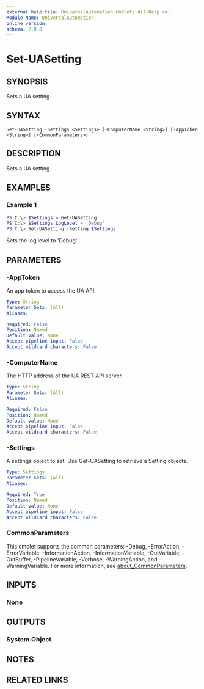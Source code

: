 ```yaml
---
external help file: UniversalAutomation.Cmdlets.dll-Help.xml
Module Name: UniversalAutomation
online version:
schema: 2.0.0
---
```


# Set-UASetting

## SYNOPSIS
Sets a UA setting.

## SYNTAX

```
Set-UASetting -Settings <Settings> [-ComputerName <String>] [-AppToken <String>] [<CommonParameters>]
```

## DESCRIPTION
Sets a UA setting.

## EXAMPLES

### Example 1
```powershell
PS C:\> $Settings = Get-UASetting
PS C:\> $Settings.LogLevel = 'Debug'
PS C:\> Set-UASetting -Setting $Settings
```

Sets the log level to 'Debug'

## PARAMETERS

### -AppToken
An app token to access the UA API. 

```yaml
Type: String
Parameter Sets: (All)
Aliases:

Required: False
Position: Named
Default value: None
Accept pipeline input: False
Accept wildcard characters: False
```

### -ComputerName
The HTTP address of the UA REST API server.

```yaml
Type: String
Parameter Sets: (All)
Aliases:

Required: False
Position: Named
Default value: None
Accept pipeline input: False
Accept wildcard characters: False
```

### -Settings
A settings object to set. Use Get-UASetting to retrieve a Setting objects. 

```yaml
Type: Settings
Parameter Sets: (All)
Aliases:

Required: True
Position: Named
Default value: None
Accept pipeline input: False
Accept wildcard characters: False
```

### CommonParameters
This cmdlet supports the common parameters: -Debug, -ErrorAction, -ErrorVariable, -InformationAction, -InformationVariable, -OutVariable, -OutBuffer, -PipelineVariable, -Verbose, -WarningAction, and -WarningVariable. For more information, see [about_CommonParameters](http://go.microsoft.com/fwlink/?LinkID=113216).

## INPUTS

### None

## OUTPUTS

### System.Object
## NOTES

## RELATED LINKS
